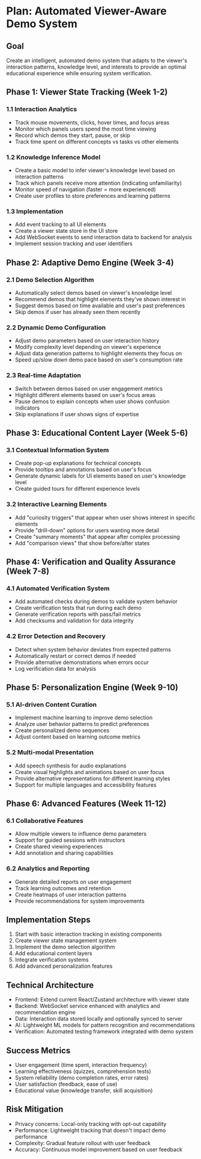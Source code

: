 # Plan: Automated Viewer-Aware Demo System

## Goal
Create an intelligent, automated demo system that adapts to the viewer's interaction patterns, knowledge level, and interests to provide an optimal educational experience while ensuring system verification.

## Phase 1: Viewer State Tracking (Week 1-2)
### 1.1 Interaction Analytics
- Track mouse movements, clicks, hover times, and focus areas
- Monitor which panels users spend the most time viewing
- Record which demos they start, pause, or skip
- Track time spent on different concepts vs tasks vs other elements

### 1.2 Knowledge Inference Model
- Create a basic model to infer viewer's knowledge level based on interaction patterns
- Track which panels receive more attention (indicating unfamiliarity)
- Monitor speed of navigation (faster = more experienced)
- Create user profiles to store preferences and learning patterns

### 1.3 Implementation
- Add event tracking to all UI elements
- Create a viewer state store in the UI store
- Add WebSocket events to send interaction data to backend for analysis
- Implement session tracking and user identifiers

## Phase 2: Adaptive Demo Engine (Week 3-4)
### 2.1 Demo Selection Algorithm
- Automatically select demos based on viewer's knowledge level
- Recommend demos that highlight elements they've shown interest in
- Suggest demos based on time available and user's past preferences
- Skip demos if user has already seen them recently

### 2.2 Dynamic Demo Configuration
- Adjust demo parameters based on user interaction history
- Modify complexity level depending on viewer's experience
- Adjust data generation patterns to highlight elements they focus on
- Speed up/slow down demo pace based on user's consumption rate

### 2.3 Real-time Adaptation
- Switch between demos based on user engagement metrics
- Highlight different elements based on user's focus areas
- Pause demos to explain concepts when user shows confusion indicators
- Skip explanations if user shows signs of expertise

## Phase 3: Educational Content Layer (Week 5-6)
### 3.1 Contextual Information System
- Create pop-up explanations for technical concepts
- Provide tooltips and annotations based on user's focus
- Generate dynamic labels for UI elements based on user's knowledge level
- Create guided tours for different experience levels

### 3.2 Interactive Learning Elements
- Add "curiosity triggers" that appear when user shows interest in specific elements
- Provide "drill-down" options for users wanting more detail
- Create "summary moments" that appear after complex processing
- Add "comparison views" that show before/after states

## Phase 4: Verification and Quality Assurance (Week 7-8)
### 4.1 Automated Verification System
- Add automated checks during demos to validate system behavior
- Create verification tests that run during each demo
- Generate verification reports with pass/fail metrics
- Add checksums and validation for data integrity

### 4.2 Error Detection and Recovery
- Detect when system behavior deviates from expected patterns
- Automatically restart or correct demos if needed
- Provide alternative demonstrations when errors occur
- Log verification data for analysis

## Phase 5: Personalization Engine (Week 9-10)
### 5.1 AI-driven Content Curation
- Implement machine learning to improve demo selection
- Analyze user behavior patterns to predict preferences
- Create personalized demo sequences
- Adjust content based on learning outcome metrics

### 5.2 Multi-modal Presentation
- Add speech synthesis for audio explanations
- Create visual highlights and animations based on user focus
- Provide alternative representations for different learning styles
- Support for multiple languages and accessibility features

## Phase 6: Advanced Features (Week 11-12)
### 6.1 Collaborative Features
- Allow multiple viewers to influence demo parameters
- Support for guided sessions with instructors
- Create shared viewing experiences
- Add annotation and sharing capabilities

### 6.2 Analytics and Reporting
- Generate detailed reports on user engagement
- Track learning outcomes and retention
- Create heatmaps of user interaction patterns
- Provide recommendations for system improvements

## Implementation Steps
1. Start with basic interaction tracking in existing components
2. Create viewer state management system
3. Implement the demo selection algorithm
4. Add educational content layers
5. Integrate verification systems
6. Add advanced personalization features

## Technical Architecture
- Frontend: Extend current React/Zustand architecture with viewer state
- Backend: WebSocket service enhanced with analytics and recommendation engine
- Data: Interaction data stored locally and optionally synced to server
- AI: Lightweight ML models for pattern recognition and recommendations
- Verification: Automated testing framework integrated with demo system

## Success Metrics
- User engagement (time spent, interaction frequency)
- Learning effectiveness (quizzes, comprehension tests)
- System reliability (demo completion rates, error rates)
- User satisfaction (feedback, ease of use)
- Educational value (knowledge transfer, skill acquisition)

## Risk Mitigation
- Privacy concerns: Local-only tracking with opt-out capability
- Performance: Lightweight tracking that doesn't impact demo performance
- Complexity: Gradual feature rollout with user feedback
- Accuracy: Continuous model improvement based on user feedback